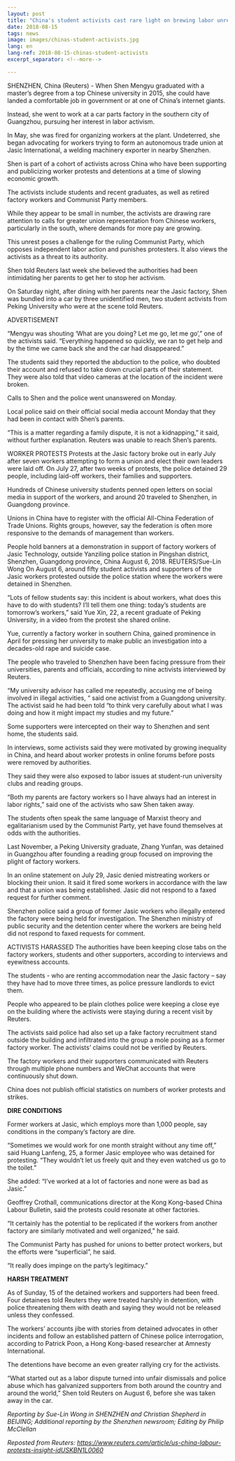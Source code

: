 ```yaml
---
layout: post
title: "China's student activists cast rare light on brewing labor unrest"
date: 2018-08-15
tags: news
image: images/chinas-student-activists.jpg
lang: en
lang-ref: 2018-08-15-chinas-student-activists
excerpt_separator: <!--more-->

---
```


SHENZHEN, China (Reuters) - When Shen Mengyu graduated with a master’s degree from a top Chinese university in 2015, she could have landed a comfortable job in government or at one of China’s internet giants.

Instead, she went to work at a car parts factory in the southern city of Guangzhou, pursuing her interest in labor activism.

In May, she was fired for organizing workers at the plant. Undeterred, she began advocating for workers trying to form an autonomous trade union at Jasic International, a welding machinery exporter in nearby Shenzhen.

Shen is part of a cohort of activists across China who have been supporting and publicizing worker protests and detentions at a time of slowing economic growth.

The activists include students and recent graduates, as well as retired factory workers and Communist Party members.

While they appear to be small in number, the activists are drawing rare attention to calls for greater union representation from Chinese workers, particularly in the south, where demands for more pay are growing.

This unrest poses a challenge for the ruling Communist Party, which opposes independent labor action and punishes protesters. It also views the activists as a threat to its authority.

Shen told Reuters last week she believed the authorities had been intimidating her parents to get her to stop her activism.

On Saturday night, after dining with her parents near the Jasic factory, Shen was bundled into a car by three unidentified men, two student activists from Peking University who were at the scene told Reuters.

ADVERTISEMENT


“Mengyu was shouting ‘What are you doing? Let me go, let me go’,” one of the activists said. “Everything happened so quickly, we ran to get help and by the time we came back she and the car had disappeared.”

The students said they reported the abduction to the police, who doubted their account and refused to take down crucial parts of their statement. They were also told that video cameras at the location of the incident were broken.

Calls to Shen and the police went unanswered on Monday.

Local police said on their official social media account Monday that they had been in contact with Shen’s parents.

“This is a matter regarding a family dispute, it is not a kidnapping,” it said, without further explanation. Reuters was unable to reach Shen’s parents.

WORKER PROTESTS
Protests at the Jasic factory broke out in early July after seven workers attempting to form a union and elect their own leaders were laid off. On July 27, after two weeks of protests, the police detained 29 people, including laid-off workers, their families and supporters.

Hundreds of Chinese university students penned open letters on social media in support of the workers, and around 20 traveled to Shenzhen, in Guangdong province.

Unions in China have to register with the official All-China Federation of Trade Unions. Rights groups, however, say the federation is often more responsive to the demands of management than workers.

People hold banners at a demonstration in support of factory workers of Jasic Technology, outside Yanziling police station in Pingshan district, Shenzhen, Guangdong province, China August 6, 2018. REUTERS/Sue-Lin Wong
On August 6, around fifty student activists and supporters of the Jasic workers protested outside the police station where the workers were detained in Shenzhen.

“Lots of fellow students say: this incident is about workers, what does this have to do with students? I’ll tell them one thing: today’s students are tomorrow’s workers,” said Yue Xin, 22, a recent graduate of Peking University, in a video from the protest she shared online.

Yue, currently a factory worker in southern China, gained prominence in April for pressing her university to make public an investigation into a decades-old rape and suicide case.

The people who traveled to Shenzhen have been facing pressure from their universities, parents and officials, according to nine activists interviewed by Reuters.

“My university advisor has called me repeatedly, accusing me of being involved in illegal activities, “ said one activist from a Guangdong university. The activist said he had been told “to think very carefully about what I was doing and how it might impact my studies and my future.”

Some supporters were intercepted on their way to Shenzhen and sent home, the students said.

In interviews, some activists said they were motivated by growing inequality in China, and heard about worker protests in online forums before posts were removed by authorities.

They said they were also exposed to labor issues at student-run university clubs and reading groups.

“Both my parents are factory workers so I have always had an interest in labor rights,” said one of the activists who saw Shen taken away.

The students often speak the same language of Marxist theory and egalitarianism used by the Communist Party, yet have found themselves at odds with the authorities.

Last November, a Peking University graduate, Zhang Yunfan, was detained in Guangzhou after founding a reading group focused on improving the plight of factory workers.

In an online statement on July 29, Jasic denied mistreating workers or blocking their union. It said it fired some workers in accordance with the law and that a union was being established. Jasic did not respond to a faxed request for further comment.

Shenzhen police said a group of former Jasic workers who illegally entered the factory were being held for investigation. The Shenzhen ministry of public security and the detention center where the workers are being held did not respond to faxed requests for comment.

ACTIVISTS HARASSED
The authorities have been keeping close tabs on the factory workers, students and other supporters, according to interviews and eyewitness accounts.

The students - who are renting accommodation near the Jasic factory – say they have had to move three times, as police pressure landlords to evict them.

People who appeared to be plain clothes police were keeping a close eye on the building where the activists were staying during a recent visit by Reuters.

The activists said police had also set up a fake factory recruitment stand outside the building and infiltrated into the group a mole posing as a former factory worker. The activists’ claims could not be verified by Reuters.

The factory workers and their supporters communicated with Reuters through multiple phone numbers and WeChat accounts that were continuously shut down.

China does not publish official statistics on numbers of worker protests and strikes.

<strong>DIRE CONDITIONS</strong>

Former workers at Jasic, which employs more than 1,000 people, say conditions in the company’s factory are dire.

“Sometimes we would work for one month straight without any time off,” said Huang Lanfeng, 25, a former Jasic employee who was detained for protesting. “They wouldn’t let us freely quit and they even watched us go to the toilet.”

She added: “I’ve worked at a lot of factories and none were as bad as Jasic.”

Geoffrey Crothall, communications director at the Kong Kong-based China Labour Bulletin, said the protests could resonate at other factories.

“It certainly has the potential to be replicated if the workers from another factory are similarly motivated and well organized,” he said.

The Communist Party has pushed for unions to better protect workers, but the efforts were “superficial”, he said.

“It really does impinge on the party’s legitimacy.”

<strong>HARSH TREATMENT</strong>

As of Sunday, 15 of the detained workers and supporters had been freed. Four detainees told Reuters they were treated harshly in detention, with police threatening them with death and saying they would not be released unless they confessed.

The workers’ accounts jibe with stories from detained advocates in other incidents and follow an established pattern of Chinese police interrogation, according to Patrick Poon, a Hong Kong-based researcher at Amnesty International.

The detentions have become an even greater rallying cry for the activists.

“What started out as a labor dispute turned into unfair dismissals and police abuse which has galvanized supporters from both around the country and around the world,” Shen told Reuters on August 6, before she was taken away in the car.

<em>Reporting by Sue-Lin Wong in SHENZHEN and Christian Shepherd in BEIJING; Additional reporting by the Shenzhen newsroom; Editing by Philip McClellan</em>

<em>Reposted from Reuters: <https://www.reuters.com/article/us-china-labour-protests-insight-idUSKBN1L0060></em>

